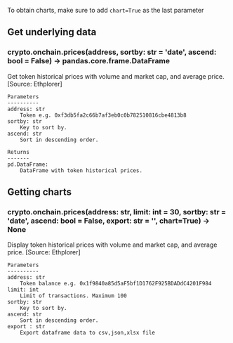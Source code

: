 To obtain charts, make sure to add `chart=True` as the last parameter

## Get underlying data 
### crypto.onchain.prices(address, sortby: str = 'date', ascend: bool = False) -> pandas.core.frame.DataFrame

Get token historical prices with volume and market cap, and average price. [Source: Ethplorer]

    Parameters
    ----------
    address: str
        Token e.g. 0xf3db5fa2c66b7af3eb0c0b782510816cbe4813b8
    sortby: str
        Key to sort by.
    ascend: str
        Sort in descending order.

    Returns
    -------
    pd.DataFrame:
        DataFrame with token historical prices.

## Getting charts 
### crypto.onchain.prices(address: str, limit: int = 30, sortby: str = 'date', ascend: bool = False, export: str = '', chart=True) -> None

Display token historical prices with volume and market cap, and average price.
    [Source: Ethplorer]

    Parameters
    ----------
    address: str
        Token balance e.g. 0x1f9840a85d5aF5bf1D1762F925BDADdC4201F984
    limit: int
        Limit of transactions. Maximum 100
    sortby: str
        Key to sort by.
    ascend: str
        Sort in descending order.
    export : str
        Export dataframe data to csv,json,xlsx file

